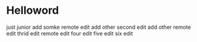 # Helloword
just junior  add somke 
remote edit add other
second edit add other
remote edit
thrid edit
remote edit
four edit
five edit
six edit
